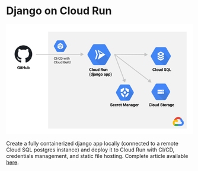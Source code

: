 # Django on Cloud Run

![django](/assets/arch.png)

Create a fully containerized django app locally (connected to a remote Cloud SQL postgres instance) and deploy it to Cloud Run with CI/CD, credentials management, and static file hosting. Complete article available [here](https://www.notion.so/rxhl/Django-on-Google-Cloud-Run-124cfb7def2b48eb9626451afb086c22).
